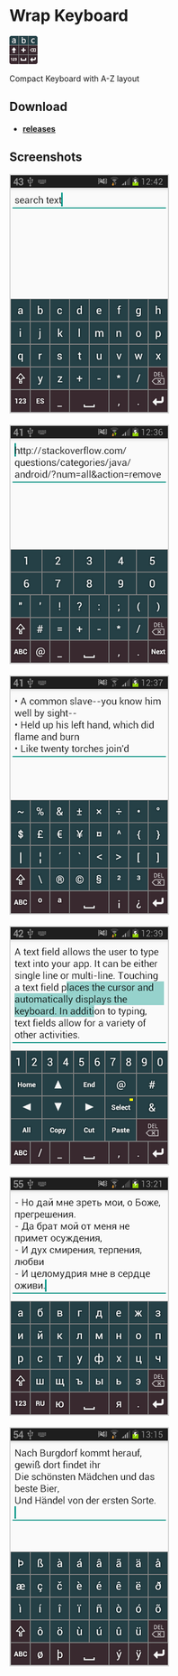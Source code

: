 # Wrap Keyboard

![Icon](_img/icon.png)

Compact Keyboard with A-Z layout

## Download

- [**releases**](https://github.com/mortalis13/WrapKeyboard-Android/releases)

## Screenshots

![Image_1](_img/wrapkeyboard-1_1.png)<br><br>
![Image_2](_img/wrapkeyboard-2_1.png)<br><br>
![Image_3](_img/wrapkeyboard-3_1.png)<br><br>
![Image_4](_img/wrapkeyboard-4_1.png)<br><br>
![Image_5](_img/wrapkeyboard-5_1.png)<br><br>
![Image_6](_img/wrapkeyboard-6_1.png)<br><br>
